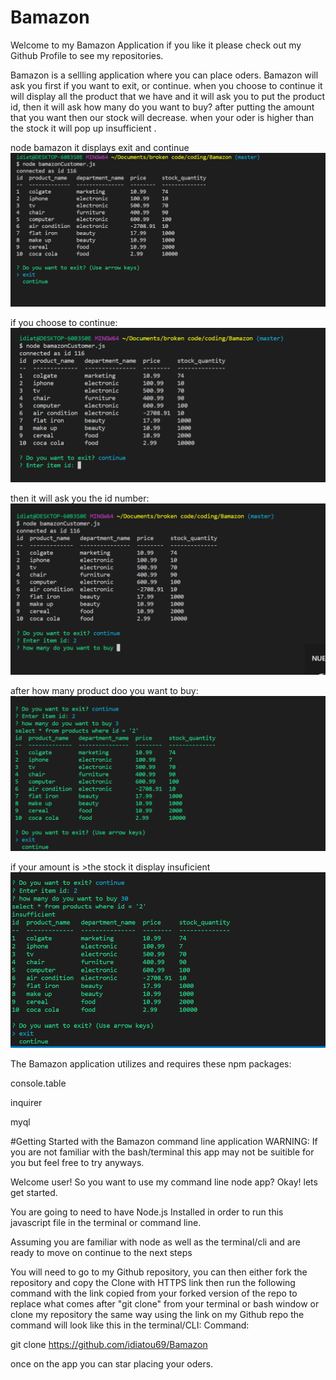 # Bamazon
Welcome to my Bamazon Application if you like it please check out my Github Profile to see my repositories.

Bamazon is a sellling application where you can place oders.
Bamazon will ask you first if you want to exit, or continue.
when you choose to continue it will display all the product that we have and it will ask you to put the product id, then it will ask how many do you want to buy? after putting the amount that you want then our stock will decrease. when your oder is higher than the stock it will pop up insufficient .


node bamazon it displays exit and continue
![node-bamazon](./images/img-1.PNG)

if you choose to continue:
![continue](./images/img2.PNG)

then it will ask you the id number:
![id-number](./images/img3.PNG)

after how many product doo you want to buy:
![amount-product](./images/img4.PNG)

if your amount is >the stock it display insuficient
![stock-insuficient](./images/img-5.PNG)


The Bamazon application utilizes and requires these npm packages:

console.table

inquirer

myql

#Getting Started with the Bamazon command line application WARNING: If you are not familiar with the bash/terminal this app may not be suitible for you but feel free to try anyways.

Welcome user! So you want to use my command line node app? Okay! lets get started.

You are going to need to have Node.js Installed in order to run this javascript file in the terminal or command line.

Assuming you are familiar with node as well as the terminal/cli and are ready to move on continue to the next steps

You will need to go to my Github repository, you can then either fork the repository and copy the Clone with HTTPS link then run the following command with the link copied from your forked version of the repo to replace what comes after "git clone" from your terminal or bash window or clone my repository the same way using the link on my Github repo the command will look like this in the terminal/CLI:
Command:

git clone https://github.com/idiatou69/Bamazon

once on the app  you can star placing your oders.